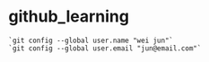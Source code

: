 # github_learning
    `git config --global user.name "wei jun"`
    `git config --global user.email "jun@email.com"` 
